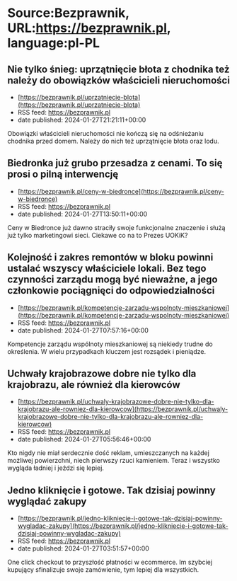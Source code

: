 # Source:Bezprawnik, URL:https://bezprawnik.pl, language:pl-PL

## Nie tylko śnieg: uprzątnięcie błota z chodnika też należy do obowiązków właścicieli nieruchomości
 - [https://bezprawnik.pl/uprzatniecie-blota](https://bezprawnik.pl/uprzatniecie-blota)
 - RSS feed: https://bezprawnik.pl
 - date published: 2024-01-27T21:21:11+00:00

Obowiązki właścicieli nieruchomości nie kończą się na odśnieżaniu chodnika przed domem. Należy do nich też uprzątnięcie błota oraz lodu.

## Biedronka już grubo przesadza z cenami. To się prosi o pilną interwencję
 - [https://bezprawnik.pl/ceny-w-biedronce](https://bezprawnik.pl/ceny-w-biedronce)
 - RSS feed: https://bezprawnik.pl
 - date published: 2024-01-27T13:50:11+00:00

Ceny w Biedronce już dawno straciły swoje funkcjonalne znaczenie i służą już tylko marketingowi sieci. Ciekawe co na to Prezes UOKiK?

## Kolejność i zakres remontów w bloku powinni ustalać wszyscy właściciele lokali. Bez tego czynności zarządu mogą być nieważne, a jego członkowie pociągnięci do odpowiedzialności
 - [https://bezprawnik.pl/kompetencje-zarzadu-wspolnoty-mieszkaniowej](https://bezprawnik.pl/kompetencje-zarzadu-wspolnoty-mieszkaniowej)
 - RSS feed: https://bezprawnik.pl
 - date published: 2024-01-27T07:57:16+00:00

Kompetencje zarządu wspólnoty mieszkaniowej są niekiedy trudne do określenia. W wielu przypadkach kluczem jest rozsądek i pieniądze.

## Uchwały krajobrazowe dobre nie tylko dla krajobrazu, ale również dla kierowców
 - [https://bezprawnik.pl/uchwaly-krajobrazowe-dobre-nie-tylko-dla-krajobrazu-ale-rowniez-dla-kierowcow](https://bezprawnik.pl/uchwaly-krajobrazowe-dobre-nie-tylko-dla-krajobrazu-ale-rowniez-dla-kierowcow)
 - RSS feed: https://bezprawnik.pl
 - date published: 2024-01-27T05:56:46+00:00

Kto nigdy nie miał serdecznie dość reklam, umieszczanych na każdej możliwej powierzchni, niech pierwszy rzuci kamieniem. Teraz i wszystko wygląda ładniej i jeździ się lepiej.

## Jedno kliknięcie i gotowe. Tak dzisiaj powinny wyglądać zakupy
 - [https://bezprawnik.pl/jedno-klikniecie-i-gotowe-tak-dzisiaj-powinny-wygladac-zakupy](https://bezprawnik.pl/jedno-klikniecie-i-gotowe-tak-dzisiaj-powinny-wygladac-zakupy)
 - RSS feed: https://bezprawnik.pl
 - date published: 2024-01-27T03:51:57+00:00

One click checkout to przyszłość płatności w ecommerce. Im szybciej kupujący sfinalizuje swoje zamówienie, tym lepiej dla wszystkich.


